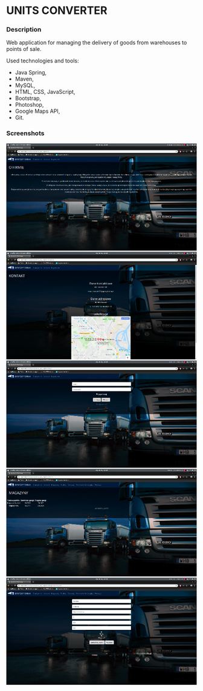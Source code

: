 # UNITS CONVERTER

### Description
Web application for managing the delivery of goods from warehouses to points of sale.

Used technologies and tools:
- Java Spring,
- Maven,
- MySQL,
- HTML, CSS, JavaScript,
- Bootstrap,
- Photoshop,
- Google Maps API,
- Git.

### Screenshots
![design](docs/1.png "Home page")
![design](docs/2.png "Contact page")
![design](docs/3.png "Login page")
![design](docs/4.png "Warehouses page")
![design](docs/5.png "Register shop page")






